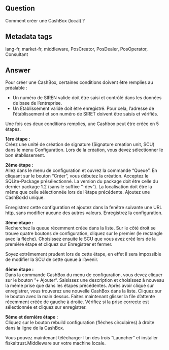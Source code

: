 ## Question
Comment créer une CashBox (local) ?

## Metadata tags
lang-fr, market-fr, middleware, PosCreator, PosDealer, PosOperator, Consultant

## Answer
Pour créer une CashBox, certaines conditions doivent être remplies au préalable : 

* Un numéro de SIREN valide doit être saisi et contrôlé dans les données de base de l’entreprise.
* Un Etablissement valide doit être enregistré. Pour cela, l’adresse de l’établissement et son numéro de SIRET doivent être saisis et vérifiés. 

Une fois ces deux conditions remplies, une Cashbox peut être créée en 5 étapes. 

**1ère étape :**<br>Créez une unité de création de signature (Signature creation unit, SCU) dans le menu Configuration. Lors de la création, vous devez sélectionner le bon établissement. 

**2ème étape :**<br>Allez dans le menu de configuration et ouvrez la commande “Queue”. En cliquant sur le bouton “Créer”, vous débutez la création. Acceptez le SQLite-Package présélectionné. La version du package doit être celle du dernier package 1.2 (sans le suffixe “-dev”). La localisation doit être la même que celle sélectionnée lors de l’étape précédente. Ajoutez une CashBoxId unique. 

Enregistrez cette configuration et ajoutez dans la fenêtre suivante une URL http, sans modifier aucune des autres valeurs. Enregistrez la configuration. 

**3ème étape :**<br>Recherchez la queue récemment créée dans la liste. Sur le côté droit se trouve quatre boutons de configuration, cliquez sur le premier (le rectangle avec la flèche). Choisissez ensuite le SCU que vous avez créé lors de la première étape et cliquez sur Enregistrer et fermer. 

Soyez extrêmement prudent lors de cette étape, en effet il sera impossible de modifier la SCU de cette queue à l’avenir. 

**4ème étape :**<br>
Dans la commande CashBox du menu de configuration, vous devez cliquer sur le bouton “+ Ajouter“. Saisissez une description et choisissez à nouveau la même prise que dans les étapes précédentes. Après avoir cliqué sur enregistrer, vous trouverez une nouvelle CashBox dans la liste. Cliquez sur le bouton avec la main dessus. Faites maintenant glisser la file d’attente récemment créée de gauche à droite. Vérifiez si la prise correcte est sélectionnée et cliquez sur enregistrer. 

**5ème et dernière étape :**<br>
Cliquez sur le bouton rebuild configuration (flèches circulaires) à droite dans la ligne de la CashBox. 

Vous pouvez maintenant télécharger l’un des trois “Launcher” et installer fiskaltrust.Middleware sur votre machine locale. 
